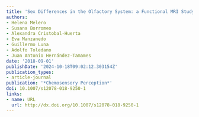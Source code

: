 ```yaml
---
title: 'Sex Differences in the Olfactory System: a Functional MRI Study'
authors:
- Helena Melero
- Susana Borromeo
- Alexandra Cristobal-Huerta
- Eva Manzanedo
- Guillermo Luna
- Adolfo Toledano
- Juan Antonio Hernández-Tamames
date: '2018-09-01'
publishDate: '2024-10-18T09:02:12.303154Z'
publication_types:
- article-journal
publication: '*Chemosensory Perception*'
doi: 10.1007/s12078-018-9250-1
links:
- name: URL
  url: http://dx.doi.org/10.1007/s12078-018-9250-1
---
```

